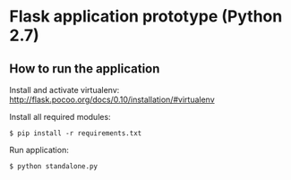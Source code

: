# Flask application prototype (Python 2.7)

## How to run the application

Install and activate virtualenv:<br/>
http://flask.pocoo.org/docs/0.10/installation/#virtualenv

Install all required modules:
```
$ pip install -r requirements.txt
```

Run application:
```
$ python standalone.py
```
